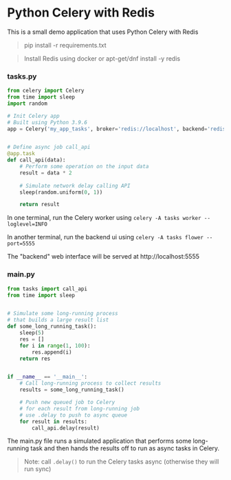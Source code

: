# Python Celery with Redis

This is a small demo application that uses Python Celery with Redis

> pip install -r requirements.txt

> Install Redis using docker or apt-get/dnf install -y redis 

### tasks.py
```python
from celery import Celery
from time import sleep
import random

# Init Celery app
# Built using Python 3.9.6
app = Celery('my_app_tasks', broker='redis://localhost', backend='redis://localhost')


# Define async job call_api
@app.task
def call_api(data):
    # Perform some operation on the input data
    result = data * 2
    
    # Simulate network delay calling API
    sleep(random.uniform(0, 1))

    return result
```

In one terminal, run the Celery worker using `celery -A tasks worker --loglevel=INFO`

In another terminal, run the backend ui using `celery -A tasks flower --port=5555`

The "backend" web interface will be served at http://localhost:5555

### main.py

```python
from tasks import call_api
from time import sleep


# Simulate some long-running process
# that builds a large result list
def some_long_running_task():
    sleep(5)
    res = []
    for i in range(1, 100):
        res.append(i)
    return res


if __name__ == '__main__':
    # Call long-running process to collect results
    results = some_long_running_task()

    # Push new queued job to Celery
    # for each result from long-running job
    # use .delay to push to async queue
    for result in results:
        call_api.delay(result)

```

The main.py file runs a simulated application that performs some long-running task
and then hands the results off to run as async tasks in Celery.

> Note: call `.delay()` to run the Celery tasks async (otherwise they will run sync)